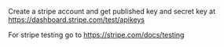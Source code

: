 
Create a stripe account and get published key and secret key at https://dashboard.stripe.com/test/apikeys

For stripe testing go to https://stripe.com/docs/testing